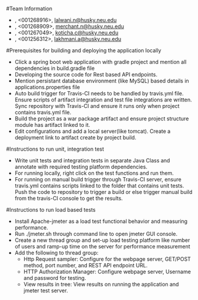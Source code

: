 
#Team Information
* <Neha Lalwani>, <001268916>, <lalwani.n@husky.neu.edu>
* <Nirali Merchant>, <001268909>, <merchant.n@husky.neu.edu>
* <Chintan Koticha>, <001267049>, <koticha.c@husky.neu.edu>
* <Apoorva Lakhmani>, <001256312>, <lakhmani.a@husky.neu.edu>

#Prerequisites for building and deploying the application locally
* Click a spring boot web application with gradle project and mention all dependencies in build.gradle file
* Developing the source code for Rest based API endpoints.
* Mention persistant database environment (like MySQL) based details in applications.properties file
* Auto build trigger for Travis-CI needs to be handled by travis.yml file. Ensure scripts of artifact integration and test file integrations are written. Sync repository with Travis-CI and ensure it runs only when project contains travis.yml file.
* Build the project as a war package artifact and ensure project structure module has artifact linked to it.
* Edit configurations and add a local server(like tomcat). Create a deployment link to artifact create by project build.

#Instructions to run unit, integration test
* Write unit tests and integration tests in separate Java Class and annotate with required testing platform dependencies.
* For running locally, right click on the test functions and run them.
* For running on manual build trigger through Travis-CI server, ensure travis.yml contains scripts linked to the folder that contains unit tests. Push the code to repository to trigger a build or else trigger manual build from the travis-CI console to get the results.

#Instructions to run load based tests
* Install Apache-jmeter as a load test functional behavior and measuring performance.
* Run ./jmeter.sh through command line to open jmeter GUI console.
* Create a new thread group and set-up load testing platform like number of users and ramp-up time on the server for performance measurement
* Add the following to thread group: 
	- Http Request sampler: Configure for the webpage server, GET/POST method, port number, and REST API endpoint URL.
	- HTTP Authorization Manager: Configure webpage server, Username and password for testing.
	- View results in tree: View results on running the application and jmeter test server.


